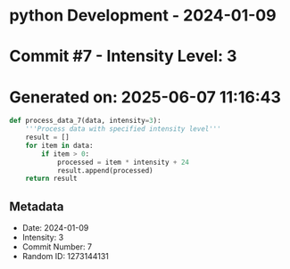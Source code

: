 ﻿# python Development - 2024-01-09
# Commit #7 - Intensity Level: 3
# Generated on: 2025-06-07 11:16:43
```python
def process_data_7(data, intensity=3):
    '''Process data with specified intensity level'''
    result = []
    for item in data:
        if item > 0:
            processed = item * intensity + 24
            result.append(processed)
    return result
```
## Metadata
- Date: 2024-01-09
- Intensity: 3
- Commit Number: 7
- Random ID: 1273144131
